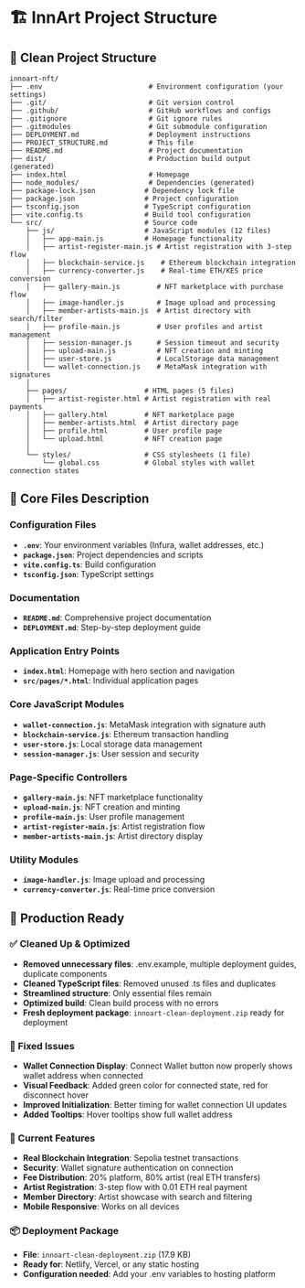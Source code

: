 # 🏗️ InnArt Project Structure

## 📁 Clean Project Structure

```
innoart-nft/
├── .env                          # Environment configuration (your settings)
├── .git/                         # Git version control
├── .github/                      # GitHub workflows and configs
├── .gitignore                    # Git ignore rules
├── .gitmodules                   # Git submodule configuration
├── DEPLOYMENT.md                 # Deployment instructions
├── PROJECT_STRUCTURE.md          # This file
├── README.md                     # Project documentation
├── dist/                         # Production build output (generated)
├── index.html                    # Homepage
├── node_modules/                 # Dependencies (generated)
├── package-lock.json            # Dependency lock file
├── package.json                 # Project configuration
├── tsconfig.json                # TypeScript configuration
├── vite.config.ts               # Build tool configuration
└── src/                         # Source code
    ├── js/                      # JavaScript modules (12 files)
    │   ├── app-main.js          # Homepage functionality
    │   ├── artist-register-main.js # Artist registration with 3-step flow
    │   ├── blockchain-service.js    # Ethereum blockchain integration
    │   ├── currency-converter.js    # Real-time ETH/KES price conversion
    │   ├── gallery-main.js         # NFT marketplace with purchase flow
    │   ├── image-handler.js        # Image upload and processing
    │   ├── member-artists-main.js  # Artist directory with search/filter
    │   ├── profile-main.js         # User profiles and artist management
    │   ├── session-manager.js      # Session timeout and security
    │   ├── upload-main.js          # NFT creation and minting
    │   ├── user-store.js           # LocalStorage data management
    │   └── wallet-connection.js    # MetaMask integration with signatures
    │
    ├── pages/                   # HTML pages (5 files)
    │   ├── artist-register.html # Artist registration with real payments
    │   ├── gallery.html         # NFT marketplace page
    │   ├── member-artists.html  # Artist directory page
    │   ├── profile.html         # User profile page
    │   └── upload.html          # NFT creation page
    │
    └── styles/                  # CSS stylesheets (1 file)
        └── global.css           # Global styles with wallet connection states
```

## 🎯 Core Files Description

### Configuration Files
- **`.env`**: Your environment variables (Infura, wallet addresses, etc.)
- **`package.json`**: Project dependencies and scripts
- **`vite.config.ts`**: Build configuration
- **`tsconfig.json`**: TypeScript settings

### Documentation
- **`README.md`**: Comprehensive project documentation
- **`DEPLOYMENT.md`**: Step-by-step deployment guide

### Application Entry Points
- **`index.html`**: Homepage with hero section and navigation
- **`src/pages/*.html`**: Individual application pages

### Core JavaScript Modules
- **`wallet-connection.js`**: MetaMask integration with signature auth
- **`blockchain-service.js`**: Ethereum transaction handling
- **`user-store.js`**: Local storage data management
- **`session-manager.js`**: User session and security

### Page-Specific Controllers
- **`gallery-main.js`**: NFT marketplace functionality
- **`upload-main.js`**: NFT creation and minting
- **`profile-main.js`**: User profile management
- **`artist-register-main.js`**: Artist registration flow
- **`member-artists-main.js`**: Artist directory display

### Utility Modules
- **`image-handler.js`**: Image upload and processing
- **`currency-converter.js`**: Real-time price conversion

## 🚀 Production Ready

### ✅ Cleaned Up & Optimized
- **Removed unnecessary files**: .env.example, multiple deployment guides, duplicate components
- **Cleaned TypeScript files**: Removed unused .ts files and duplicates
- **Streamlined structure**: Only essential files remain
- **Optimized build**: Clean build process with no errors
- **Fresh deployment package**: `innoart-clean-deployment.zip` ready for deployment

### 🔧 Fixed Issues
- **Wallet Connection Display**: Connect Wallet button now properly shows wallet address when connected
- **Visual Feedback**: Added green color for connected state, red for disconnect hover
- **Improved Initialization**: Better timing for wallet connection UI updates
- **Added Tooltips**: Hover tooltips show full wallet address

### 🎯 Current Features
- **Real Blockchain Integration**: Sepolia testnet transactions
- **Security**: Wallet signature authentication on connection
- **Fee Distribution**: 20% platform, 80% artist (real ETH transfers)
- **Artist Registration**: 3-step flow with 0.01 ETH real payment
- **Member Directory**: Artist showcase with search and filtering
- **Mobile Responsive**: Works on all devices

### 📦 Deployment Package
- **File**: `innoart-clean-deployment.zip` (17.9 KB)
- **Ready for**: Netlify, Vercel, or any static hosting
- **Configuration needed**: Add your .env variables to hosting platform

